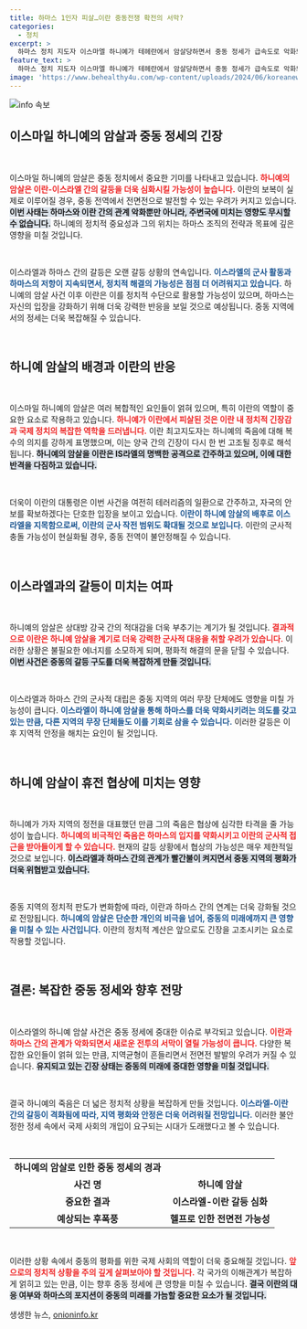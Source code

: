 ```yaml
---
title: 하마스 1인자 피살…이란 중동전쟁 확전의 서막?
categories:
  - 정치
excerpt: >
  하마스 정치 지도자 이스마엘 하니예가 테헤란에서 암살당하면서 중동 정세가 급속도로 악화되고 있습니다. 이스라엘의 배후 의혹 속에 이란은 강력한 보복을 예고하며, 전면전 발발 우려가 커지고 있습니다. 이란의 최고지도자는 피 값을 치르게 할 것이라고 경고하며 긴박한 상황이 전개되고 있습니다.
feature_text: >
  하마스 정치 지도자 이스마엘 하니예가 테헤란에서 암살당하면서 중동 정세가 급속도로 악화되고 있습니다. 이스라엘의 배후 의혹 속에 이란은 강력한 보복을 예고하며, 전면전 발발 우려가 커지고 있습니다. 이란의 최고지도자는 피 값을 치르게 할 것이라고 경고하며 긴박한 상황이 전개되고 있습니다.
image: 'https://www.behealthy4u.com/wp-content/uploads/2024/06/koreanews.jpg'
---
```


<p><img src="https://www.behealthy4u.com/wp-content/uploads/2024/06/koreanews.jpg" alt="info 속보" /></p>

<h2 data-ke-size="size26">이스마일 하니예의 암살과 중동 정세의 긴장</h2>

<p data-ke-size="size16">&nbsp;</p>

<p>이스마일 하니예의 암살은 중동 정치에서 중요한 기미를 나타내고 있습니다. <b><span style="color: #ee2323;">하니예의 암살은 이란-이스라엘 간의 갈등을 더욱 심화시킬 가능성이 높습니다.</span></b> 이란의 보복이 실제로 이루어질 경우, 중동 전역에서 전면전으로 발전할 수 있는 우려가 커지고 있습니다. <b><span style="background-color: #21538527;">이번 사태는 하마스와 이란 간의 관계 악화뿐만 아니라, 주변국에 미치는 영향도 무시할 수 없습니다.</span></b> 하니예의 정치적 중요성과 그의 위치는 하마스 조직의 전략과 목표에 깊은 영향을 미칠 것입니다.</p>

<p data-ke-size="size16">&nbsp;</p>

<p>이스라엘과 하마스 간의 갈등은 오랜 갈등 상황의 연속입니다. <b><span style="color: #1a5490;">이스라엘의 군사 활동과 하마스의 저항이 지속되면서, 정치적 해결의 가능성은 점점 더 어려워지고 있습니다.</span></b> 하니예의 암살 사건 이후 이란은 이를 정치적 수단으로 활용할 가능성이 있으며, 하마스는 자신의 입장을 강화하기 위해 더욱 강력한 반응을 보일 것으로 예상됩니다. 중동 지역에서의 정세는 더욱 복잡해질 수 있습니다.</p>

<p data-ke-size="size16">&nbsp;</p>

<h2 data-ke-size="size26">하니예 암살의 배경과 이란의 반응</h2>

<p data-ke-size="size16">&nbsp;</p>

<p>이스마일 하니예의 암살은 여러 복합적인 요인들이 얽혀 있으며, 특히 이란의 역할이 중요한 요소로 작용하고 있습니다. <b><span style="color: #ee2323;">하니예가 이란에서 피살된 것은 이란 내 정치적 긴장감과 국제 정치의 복잡한 역학을 드러냅니다.</span></b> 이란 최고지도자는 하니예의 죽음에 대해 복수의 의지를 강하게 표명했으며, 이는 양국 간의 긴장이 다시 한 번 고조될 징후로 해석됩니다. <b><span style="background-color: #21538527;">하니예의 암살을 이란은 IS라엘의 명백한 공격으로 간주하고 있으며, 이에 대한 반격을 다짐하고 있습니다.</span></b></p>

<p data-ke-size="size16">&nbsp;</p>

<p>더욱이 이란의 대통령은 이번 사건을 여전히 테러리즘의 일환으로 간주하고, 자국의 안보를 확보하겠다는 단호한 입장을 보이고 있습니다. <b><span style="color: #1a5490;">이란이 하니예 암살의 배후로 이스라엘을 지목함으로써, 이란의 군사 작전 범위도 확대될 것으로 보입니다.</span></b> 이란의 군사적 충돌 가능성이 현실화될 경우, 중동 전역이 불안정해질 수 있습니다.</p>

<p data-ke-size="size16">&nbsp;</p>

<h2 data-ke-size="size26">이스라엘과의 갈등이 미치는 여파</h2>

<p data-ke-size="size16">&nbsp;</p>

<p>하니예의 암살은 상대방 강국 간의 적대감을 더욱 부추기는 계기가 될 것입니다. <b><span style="color: #ee2323;">결과적으로 이란은 하니예 암살을 계기로 더욱 강력한 군사적 대응을 취할 우려가 있습니다.</span></b> 이러한 상황은 불필요한 에너지를 소모하게 되며, 평화적 해결의 문을 닫힐 수 있습니다. <b><span style="background-color: #21538527;">이번 사건은 중동의 갈등 구도를 더욱 복잡하게 만들 것입니다.</span></b></p>

<p data-ke-size="size16">&nbsp;</p>

<p>이스라엘과 하마스 간의 군사적 대립은 중동 지역의 여러 무장 단체에도 영향을 미칠 가능성이 큽니다. <b><span style="color: #1a5490;">이스라엘이 하니예 암살을 통해 하마스를 더욱 약화시키려는 의도를 갖고 있는 만큼, 다른 지역의 무장 단체들도 이를 기회로 삼을 수 있습니다.</span></b> 이러한 갈등은 이후 지역적 안정을 해치는 요인이 될 것입니다.</p>

<p data-ke-size="size16">&nbsp;</p>

<h2 data-ke-size="size26">하니예 암살이 휴전 협상에 미치는 영향</h2>

<p data-ke-size="size16">&nbsp;</p>

<p>하니예가 가자 지역의 정전을 대표했던 만큼 그의 죽음은 협상에 심각한 타격을 줄 가능성이 높습니다. <b><span style="color: #ee2323;">하니예의 비극적인 죽음은 하마스의 입지를 약화시키고 이란의 군사적 접근을 받아들이게 할 수 있습니다.</span></b> 현재의 갈등 상황에서 협상의 가능성은 매우 제한적일 것으로 보입니다. <b><span style="background-color: #21538527;">이스라엘과 하마스 간의 관계가 빨간불이 켜지면서 중동 지역의 평화가 더욱 위협받고 있습니다.</span></b></p>

<p data-ke-size="size16">&nbsp;</p>

<p>중동 지역의 정치적 판도가 변화함에 따라, 이란과 하마스 간의 연계는 더욱 강화될 것으로 전망됩니다. <b><span style="color: #1a5490;">하니예의 암살은 단순한 개인의 비극을 넘어, 중동의 미래에까지 큰 영향을 미칠 수 있는 사건입니다.</span></b> 이란의 정치적 계산은 앞으로도 긴장을 고조시키는 요소로 작용할 것입니다.</p>

<p data-ke-size="size16">&nbsp;</p>

<h2 data-ke-size="size26">결론: 복잡한 중동 정세와 향후 전망</h2>

<p data-ke-size="size16">&nbsp;</p>

<p>이스라엘의 하니예 암살 사건은 중동 정세에 중대한 이슈로 부각되고 있습니다. <b><span style="color: #ee2323;">이란과 하마스 간의 관계가 악화되면서 새로운 전투의 서막이 열릴 가능성이 큽니다.</span></b> 다양한 복잡한 요인들이 얽혀 있는 만큼, 지역균형이 흔들리면서 전면전 발발의 우려가 커질 수 있습니다. <b><span style="background-color: #21538527;">유지되고 있는 긴장 상태는 중동의 미래에 중대한 영향을 미칠 것입니다.</span></b></p>

<p data-ke-size="size16">&nbsp;</p>

<p>결국 하니예의 죽음은 더 넓은 정치적 상황을 복잡하게 만들 것입니다. <b><span style="color: #1a5490;">이스라엘-이란 간의 갈등이 격화됨에 따라, 지역 평화와 안정은 더욱 어려워질 전망입니다.</span></b> 이러한 불안정한 정세 속에서 국제 사회의 개입이 요구되는 시대가 도래했다고 볼 수 있습니다. </p>

<p data-ke-size="size16">&nbsp;</p>

<table>
    <tr>
        <td style="text-align: center; height: 17px;"><b>하니예의 암살로 인한 중동 정세의 경과</b></td>
    </tr>
    <tr>
        <td style="text-align: center; height: 17px;"><b>사건 명</b></td>
        <td style="text-align: center; height: 17px;"><b>하니예 암살</b></td>
    </tr>
    <tr>
        <td style="text-align: center; height: 17px;"><b>중요한 결과</b></td>
        <td style="text-align: center; height: 17px;"><b>이스라엘-이란 갈등 심화</b></td>
    </tr>
    <tr>
        <td style="text-align: center; height: 17px;"><b>예상되는 후폭풍</b></td>
        <td style="text-align: center; height: 17px;"><b>헬프로 인한 전면전 가능성</b></td>
    </tr>
</table>

<p data-ke-size="size16">&nbsp;</p>

<p>이러한 상황 속에서 중동의 평화를 위한 국제 사회의 역할이 더욱 중요해질 것입니다. <b><span style="color: #ee2323;">앞으로의 정치적 상황을 주의 깊게 살펴보아야 할 것입니다.</span></b> 각 국가의 이해관계가 복잡하게 얽히고 있는 만큼, 이는 향후 중동 정세에 큰 영향을 미칠 수 있습니다. <b><span style="background-color: #21538527;">결국 이란의 대응 여부와 하마스의 포지션이 중동의 미래를 가늠할 중요한 요소가 될 것입니다.</span></b></p>
생생한 뉴스, <a href="https://onioninfo.kr" rel="dofollow">onioninfo.kr</a>


